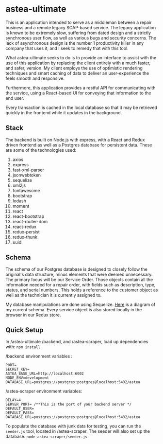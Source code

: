 # astea-ultimate

This is an application intended to serve as a middleman between a repair business and a remote legacy SOAP-based service.
The legacy application is known to be extremely slow, suffering from dated design and a strictly synchronous user flow, as well as various bugs 
and security concerns. 
The lack of asynchronous design is the number 1 productivity killer in any company that uses it, and I seek to remedy that with this tool.

What astea-ultimate seeks to do is to provide an interface to assist with the use of this application by replacing the client entirely with a
much faster, and safer, version.
My client employs the use of optimistic rendering techniques and smart caching of data to deliver an user-experience the feels smooth and responsive.

Furthermore, this application provides a restful API for communicating with the service, using a React-based UI for conveying that information to the end user. 

Every transaction is cached in the local database so that it may be retrieved quickly in the frontend while it updates in the background.

## Stack

The backend is built on Node.js with express, with a React and Redux driven frontend as well as a Postgres database for persistent data. 
These are some of the technologies used:

1. axios
1. express
1. fast-xml-parser
1. jsonwebtoken
1. sequelize
1. xml2js
1. fontawesome
1. bootstrap
1. lodash
1. moment
1. react
1. react-bootstrap
1. react-router-dom
1. react-redux
1. redux-persist
1. redux-thunk
1. uuid

## Schema

The schema of our Postgres database is designed to closely follow the original's data structure, minus elements that were deemed unnecessary. 
The primary focus will be our Service Order. Those objects contain all the information needed for a repair order, with fields such as description, type, status,
and serial numbers. This holds a reference to the customer object as well as the technician it is currently assigned to.

My database manipulations are done using Sequelize. [Here](https://i.imgur.com/mTLC0YO.png) is a diagram of my current schema.
Every service object is also stored locally in the browser in our Redux store.

## Quick Setup


In /astea-ultimate /backend, and /astea-scraper, load up dependencies with:
`npm install`

/backend environment variables :
```
PORT=
SECRET_KEY=
ASTEA_BASE_URL=http://localhost:6002
NODE_ENV=development
DATABASE_URL=postgres://postgres:postgres@localhost:5432/astea
```

/astea-scraper environment variables:
```
DELAY=4
SERVER_PORT= /**This is the port of your backend server */
DEFAULT_USER=
DEFAULT_PASS=
DATABASE_URL=postgres://postgres:postgres@localhost:5432/astea
```

To populate the database with junk data for testing, you can run the `seeder.js` tool, located in /astea-scraper.
The seeder will also set up the database.
```node astea-scraper/seeder.js```





